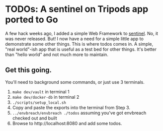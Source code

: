 # TODOs: A sentinel on Tripods app ported to Go

A few hack weeks ago, I added a simple Web Framework to [sentinel](https://hashicorp.com/sentinel). No, it was never released. But! I now have a need
for a simple little app to demonstrate some other things. This is where
todos comes in. A simple, "real world"-ish app that is useful as a test bed
for other things. It's better than "hello world" and not much more to
maintain.

## Get this going.

You'll need to background some commands, or just use 3 terminals.

1. `make dev/vault` in terminal 1
2. `make dev/docker-db` in terminal 2
3. `./scripts/setup_local.sh`
4. Copy and paste the exports into the terminal from Step 3.
5. `../envbreach/envbreach ./todos` assuming you've got envbreach checked out and built
6. Browse to http://localhost:8080 and add some todos.
